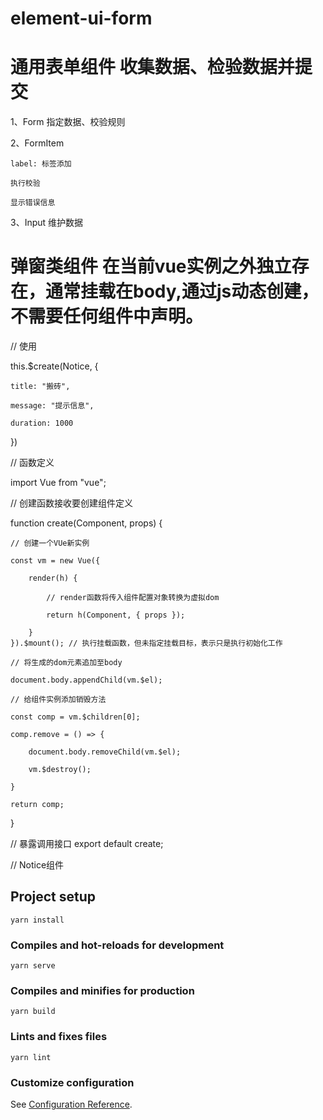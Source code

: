# element-ui-form

# 通用表单组件 收集数据、检验数据并提交
1、Form 指定数据、校验规则

2、FormItem 

    label: 标签添加

    执行校验

    显示错误信息

3、Input 维护数据

# 弹窗类组件 在当前vue实例之外独立存在，通常挂载在body,通过js动态创建，不需要任何组件中声明。

// 使用

this.$create(Notice, {

    title: "搬砖",

    message: "提示信息",

    duration: 1000

})

// 函数定义

import Vue from "vue";

// 创建函数接收要创建组件定义

function create(Component, props) {

    // 创建一个VUe新实例

    const vm = new Vue({

        render(h) {

            // render函数将传入组件配置对象转换为虚拟dom

            return h(Component, { props });

        }
    }).$mount(); // 执行挂载函数，但未指定挂载目标，表示只是执行初始化工作

    // 将生成的dom元素追加至body

    document.body.appendChild(vm.$el);

    // 给组件实例添加销毁方法

    const comp = vm.$children[0];

    comp.remove = () => {

        document.body.removeChild(vm.$el);

        vm.$destroy();

    }

    return comp;

}

// 暴露调用接口
export default create;

// Notice组件

<template>

    <div class="box" v-if="isShow">

        <h3>{{title}}</h3>

        <p>{{message}}</p>

    </div>

</template>

<script>

export default {

    props:  {

        title: {

            type: String,

            default: " "

        },

        message: {

            type: String,

            default: " "

        },

        duration: {

            type: Number,

            default: 1000

        }

    },

    data() {

        return {

            isShow: true

        }

    },

    methods: {

        show() {

            this.isShow = true;

            setTimeout(this.hide, this.duration);

        },

        hide() {

            this.isShow = false;

            this.remove();

        }

    }

}

</script>



## Project setup
```
yarn install
```

### Compiles and hot-reloads for development
```
yarn serve
```

### Compiles and minifies for production
```
yarn build
```

### Lints and fixes files
```
yarn lint
```

### Customize configuration
See [Configuration Reference](https://cli.vuejs.org/config/).